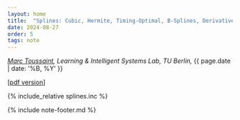 ```yaml
---
layout: home
title:  "Splines: Cubic, Hermite, Timing-Optimal, B-Splines, Derivatives"
date: 2024-08-27
order: 5
tags: note
---
```


*[Marc Toussaint](https://www.user.tu-berlin.de/mtoussai/), Learning &
Intelligent Systems Lab, TU Berlin,* {{ page.date  | date: '%B, %Y' }}

[[pdf version](../pdfs/splines.pdf)]

{% include_relative splines.inc %}

{% include note-footer.md %}
